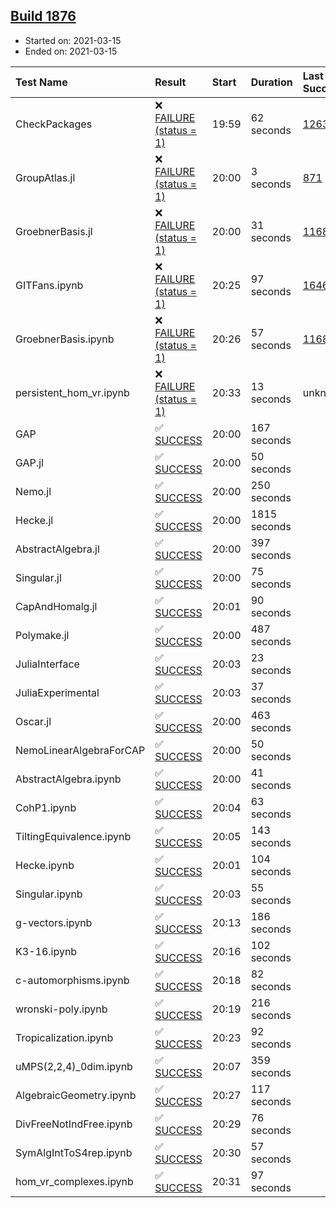 ## [Build 1876](https://oscarci.mathematik.uni-kl.de/job/oscar-stable/1876/)

* Started on: 2021-03-15
* Ended on: 2021-03-15

| Test Name    | Result | Start | Duration | Last Success | First Failure |
|:-------------|:-------|:------|:---------|:-------------|:--------------|
| CheckPackages | ❌ [FAILURE (status = 1)](https://oscarci.mathematik.uni-kl.de/job/oscar-stable/1876/artifact/logs/build-1876/CheckPackages.log) | 19:59 | 62 seconds | [1263](https://oscarci.mathematik.uni-kl.de/job/oscar-stable/1263/) | [1264](https://oscarci.mathematik.uni-kl.de/job/oscar-stable/1264/) |
| GroupAtlas.jl | ❌ [FAILURE (status = 1)](https://oscarci.mathematik.uni-kl.de/job/oscar-stable/1876/artifact/logs/build-1876/GroupAtlas.jl.log) | 20:00 | 3 seconds | [871](https://oscarci.mathematik.uni-kl.de/job/oscar-stable/871/) | [872](https://oscarci.mathematik.uni-kl.de/job/oscar-stable/872/) |
| GroebnerBasis.jl | ❌ [FAILURE (status = 1)](https://oscarci.mathematik.uni-kl.de/job/oscar-stable/1876/artifact/logs/build-1876/GroebnerBasis.jl.log) | 20:00 | 31 seconds | [1168](https://oscarci.mathematik.uni-kl.de/job/oscar-stable/1168/) | [1169](https://oscarci.mathematik.uni-kl.de/job/oscar-stable/1169/) |
| GITFans.ipynb | ❌ [FAILURE (status = 1)](https://oscarci.mathematik.uni-kl.de/job/oscar-stable/1876/artifact/logs/build-1876/GITFans.ipynb.log) | 20:25 | 97 seconds | [1646](https://oscarci.mathematik.uni-kl.de/job/oscar-stable/1646/) | [1647](https://oscarci.mathematik.uni-kl.de/job/oscar-stable/1647/) |
| GroebnerBasis.ipynb | ❌ [FAILURE (status = 1)](https://oscarci.mathematik.uni-kl.de/job/oscar-stable/1876/artifact/logs/build-1876/GroebnerBasis.ipynb.log) | 20:26 | 57 seconds | [1168](https://oscarci.mathematik.uni-kl.de/job/oscar-stable/1168/) | [1169](https://oscarci.mathematik.uni-kl.de/job/oscar-stable/1169/) |
| persistent_hom_vr.ipynb | ❌ [FAILURE (status = 1)](https://oscarci.mathematik.uni-kl.de/job/oscar-stable/1876/artifact/logs/build-1876/persistent_hom_vr.ipynb.log) | 20:33 | 13 seconds | unknown | unknown |
| GAP | ✅ [SUCCESS](https://oscarci.mathematik.uni-kl.de/job/oscar-stable/1876/artifact/logs/build-1876/GAP.log) | 20:00 | 167 seconds |  |  |
| GAP.jl | ✅ [SUCCESS](https://oscarci.mathematik.uni-kl.de/job/oscar-stable/1876/artifact/logs/build-1876/GAP.jl.log) | 20:00 | 50 seconds |  |  |
| Nemo.jl | ✅ [SUCCESS](https://oscarci.mathematik.uni-kl.de/job/oscar-stable/1876/artifact/logs/build-1876/Nemo.jl.log) | 20:00 | 250 seconds |  |  |
| Hecke.jl | ✅ [SUCCESS](https://oscarci.mathematik.uni-kl.de/job/oscar-stable/1876/artifact/logs/build-1876/Hecke.jl.log) | 20:00 | 1815 seconds |  |  |
| AbstractAlgebra.jl | ✅ [SUCCESS](https://oscarci.mathematik.uni-kl.de/job/oscar-stable/1876/artifact/logs/build-1876/AbstractAlgebra.jl.log) | 20:00 | 397 seconds |  |  |
| Singular.jl | ✅ [SUCCESS](https://oscarci.mathematik.uni-kl.de/job/oscar-stable/1876/artifact/logs/build-1876/Singular.jl.log) | 20:00 | 75 seconds |  |  |
| CapAndHomalg.jl | ✅ [SUCCESS](https://oscarci.mathematik.uni-kl.de/job/oscar-stable/1876/artifact/logs/build-1876/CapAndHomalg.jl.log) | 20:01 | 90 seconds |  |  |
| Polymake.jl | ✅ [SUCCESS](https://oscarci.mathematik.uni-kl.de/job/oscar-stable/1876/artifact/logs/build-1876/Polymake.jl.log) | 20:00 | 487 seconds |  |  |
| JuliaInterface | ✅ [SUCCESS](https://oscarci.mathematik.uni-kl.de/job/oscar-stable/1876/artifact/logs/build-1876/JuliaInterface.log) | 20:03 | 23 seconds |  |  |
| JuliaExperimental | ✅ [SUCCESS](https://oscarci.mathematik.uni-kl.de/job/oscar-stable/1876/artifact/logs/build-1876/JuliaExperimental.log) | 20:03 | 37 seconds |  |  |
| Oscar.jl | ✅ [SUCCESS](https://oscarci.mathematik.uni-kl.de/job/oscar-stable/1876/artifact/logs/build-1876/Oscar.jl.log) | 20:00 | 463 seconds |  |  |
| NemoLinearAlgebraForCAP | ✅ [SUCCESS](https://oscarci.mathematik.uni-kl.de/job/oscar-stable/1876/artifact/logs/build-1876/NemoLinearAlgebraForCAP.log) | 20:00 | 50 seconds |  |  |
| AbstractAlgebra.ipynb | ✅ [SUCCESS](https://oscarci.mathematik.uni-kl.de/job/oscar-stable/1876/artifact/logs/build-1876/AbstractAlgebra.ipynb.log) | 20:00 | 41 seconds |  |  |
| CohP1.ipynb | ✅ [SUCCESS](https://oscarci.mathematik.uni-kl.de/job/oscar-stable/1876/artifact/logs/build-1876/CohP1.ipynb.log) | 20:04 | 63 seconds |  |  |
| TiltingEquivalence.ipynb | ✅ [SUCCESS](https://oscarci.mathematik.uni-kl.de/job/oscar-stable/1876/artifact/logs/build-1876/TiltingEquivalence.ipynb.log) | 20:05 | 143 seconds |  |  |
| Hecke.ipynb | ✅ [SUCCESS](https://oscarci.mathematik.uni-kl.de/job/oscar-stable/1876/artifact/logs/build-1876/Hecke.ipynb.log) | 20:01 | 104 seconds |  |  |
| Singular.ipynb | ✅ [SUCCESS](https://oscarci.mathematik.uni-kl.de/job/oscar-stable/1876/artifact/logs/build-1876/Singular.ipynb.log) | 20:03 | 55 seconds |  |  |
| g-vectors.ipynb | ✅ [SUCCESS](https://oscarci.mathematik.uni-kl.de/job/oscar-stable/1876/artifact/logs/build-1876/g-vectors.ipynb.log) | 20:13 | 186 seconds |  |  |
| K3-16.ipynb | ✅ [SUCCESS](https://oscarci.mathematik.uni-kl.de/job/oscar-stable/1876/artifact/logs/build-1876/K3-16.ipynb.log) | 20:16 | 102 seconds |  |  |
| c-automorphisms.ipynb | ✅ [SUCCESS](https://oscarci.mathematik.uni-kl.de/job/oscar-stable/1876/artifact/logs/build-1876/c-automorphisms.ipynb.log) | 20:18 | 82 seconds |  |  |
| wronski-poly.ipynb | ✅ [SUCCESS](https://oscarci.mathematik.uni-kl.de/job/oscar-stable/1876/artifact/logs/build-1876/wronski-poly.ipynb.log) | 20:19 | 216 seconds |  |  |
| Tropicalization.ipynb | ✅ [SUCCESS](https://oscarci.mathematik.uni-kl.de/job/oscar-stable/1876/artifact/logs/build-1876/Tropicalization.ipynb.log) | 20:23 | 92 seconds |  |  |
| uMPS(2,2,4)_0dim.ipynb | ✅ [SUCCESS](https://oscarci.mathematik.uni-kl.de/job/oscar-stable/1876/artifact/logs/build-1876/uMPS-2-2-4-_0dim.ipynb.log) | 20:07 | 359 seconds |  |  |
| AlgebraicGeometry.ipynb | ✅ [SUCCESS](https://oscarci.mathematik.uni-kl.de/job/oscar-stable/1876/artifact/logs/build-1876/AlgebraicGeometry.ipynb.log) | 20:27 | 117 seconds |  |  |
| DivFreeNotIndFree.ipynb | ✅ [SUCCESS](https://oscarci.mathematik.uni-kl.de/job/oscar-stable/1876/artifact/logs/build-1876/DivFreeNotIndFree.ipynb.log) | 20:29 | 76 seconds |  |  |
| SymAlgIntToS4rep.ipynb | ✅ [SUCCESS](https://oscarci.mathematik.uni-kl.de/job/oscar-stable/1876/artifact/logs/build-1876/SymAlgIntToS4rep.ipynb.log) | 20:30 | 57 seconds |  |  |
| hom_vr_complexes.ipynb | ✅ [SUCCESS](https://oscarci.mathematik.uni-kl.de/job/oscar-stable/1876/artifact/logs/build-1876/hom_vr_complexes.ipynb.log) | 20:31 | 97 seconds |  |  |
